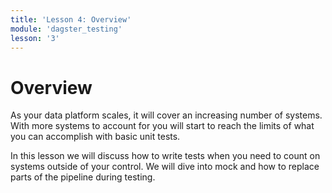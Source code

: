 ```yaml
---
title: 'Lesson 4: Overview'
module: 'dagster_testing'
lesson: '3'
---
```


# Overview

As your data platform scales, it will cover an increasing number of systems. With more systems to account for you will start to reach the limits of what you can accomplish with basic unit tests.


In this lesson we will discuss how to write tests when you need to count on systems outside of your control. We will dive into mock and how to replace parts of the pipeline during testing.